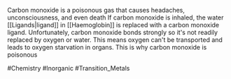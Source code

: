 Carbon monoxide is a poisonous gas that causes headaches, unconsciousness, and even death
If carbon monoxide is inhaled, the water [[Ligands|ligand]] in [[Haemoglobin]] is replaced with a carbon monoxide ligand. Unfortunately, carbon monoxide bonds strongly so it's not readily replaced by oxygen or water. This means oxygen can't be transported and leads to oxygen starvation in organs. This is why carbon monoxide is poisonous

#Chemistry #Inorganic #Transition_Metals 